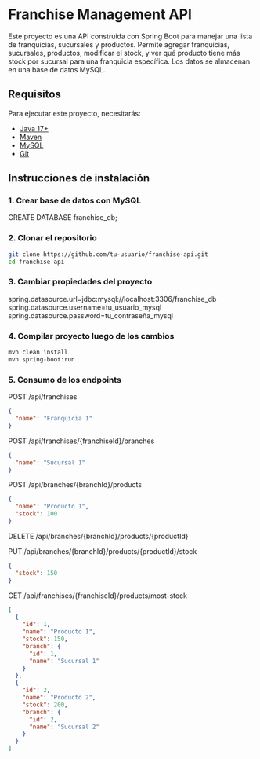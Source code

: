  # Franchise Management API

Este proyecto es una API construida con Spring Boot para manejar una lista de franquicias, sucursales y productos. Permite agregar franquicias, sucursales, productos, modificar el stock, y ver qué producto tiene más stock por sucursal para una franquicia específica. Los datos se almacenan en una base de datos MySQL.

## Requisitos

Para ejecutar este proyecto, necesitarás:

- [Java 17+](https://www.oracle.com/java/technologies/javase-jdk17-downloads.html)
- [Maven](https://maven.apache.org/install.html)
- [MySQL](https://dev.mysql.com/downloads/mysql/)
- [Git](https://git-scm.com/)

## Instrucciones de instalación

### 1. Crear base de datos con MySQL

CREATE DATABASE franchise_db;

### 2. Clonar el repositorio

```bash
git clone https://github.com/tu-usuario/franchise-api.git
cd franchise-api
```

### 3. Cambiar propiedades del proyecto

spring.datasource.url=jdbc:mysql://localhost:3306/franchise_db
spring.datasource.username=tu_usuario_mysql
spring.datasource.password=tu_contraseña_mysql

### 4. Compilar proyecto luego de los cambios

```bash
mvn clean install
mvn spring-boot:run
```

### 5. Consumo de los endpoints

POST /api/franchises

```json
{
  "name": "Franquicia 1"
}
```

POST /api/franchises/{franchiseId}/branches
```json
{
  "name": "Sucursal 1"
}
```

POST /api/branches/{branchId}/products

```json
{
  "name": "Producto 1",
  "stock": 100
}
```

DELETE /api/branches/{branchId}/products/{productId}

PUT /api/branches/{branchId}/products/{productId}/stock

```json
{
  "stock": 150
}
```

GET /api/franchises/{franchiseId}/products/most-stock
```json
[
  {
    "id": 1,
    "name": "Producto 1",
    "stock": 150,
    "branch": {
      "id": 1,
      "name": "Sucursal 1"
    }
  },
  {
    "id": 2,
    "name": "Producto 2",
    "stock": 200,
    "branch": {
      "id": 2,
      "name": "Sucursal 2"
    }
  }
]
```

